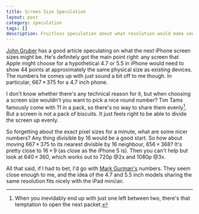 ```yaml
---
title: Screen Size Speculation
layout: post
category: speculation
tags: []
description: Fruitless speculation about what resolution would make sense for a future iPhone.
---
```


[John Gruber][daring-fireball] has a good article speculating on what the next iPhone screen sizes might be. He's definitely got the main point right: any screen that Apple might choose for a hypothetical 4.7 or 5.5 in iPhone would need to show 44 points at approximately the same physical size as existing devices. The numbers he comes up with just sound a bit off to me though. In particular, 667&#8201;&#215;&#8201;375 for a 4.7 inch phone.

I don't know whether there's any technical reason for it, but when choosing a screen size wouldn't you want to pick a nice round number? Tim Tams famously come with 11 in a pack, so there's no way to share them evenly[^1]. But a screen is not a pack of biscuits. It just feels right to be able to divide the screen up evenly. 

So forgetting about the exact pixel sizes for a minute, what are some nicer numbers? Any thing divisible by 16 would be a good start. So how about moving 667&#8201;&#215;&#8201;375 to its nearest divisble by 16 neighbour, 656&#8201;&#215;&#8201;368? It's pretty close to 16&#8201;&#215;&#8201;9 (as close as the iPhone 5 is).
Then you can't help but look at 640&#8201;&#215;&#8201;360, which works out to 720p @2x and 1080p @3x.

All that said, if I had to bet, I'd go with [Mark Gurman's][mark-gurman] numbers. They seem close enough to me, and the idea of the 4.7 and 5.5 inch models sharing the same resolution fits nicely with the iPad mini/air.

[^1]: When you inevidably end up with just one left between two, there's that temptation to open the next packet.

[daring-fireball]: http://daringfireball.net/2014/08/larger_iphone_display_conjecture
[mark-gurman]: http://9to5mac.com/2014/08/19/ios-8-turns-up-evidence-of-another-possible-iphone-6-resolution-a-larger-828-x-1472/

